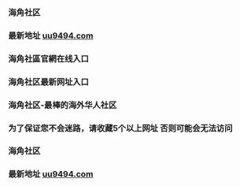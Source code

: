 ### 海角社区
### 最新地址 [uu9494.com](http://www.uu9494.com/)
### 
### 海角社區官網在线入口
### 海角社区最新网址入口

### 海角社区-最棒的海外华人社区
### 为了保证您不会迷路，请收藏5个以上网址 否则可能会无法访问
### 
### 海角社区
### 最新地址 [uu9494.com](http://www.uu9494.com/)
